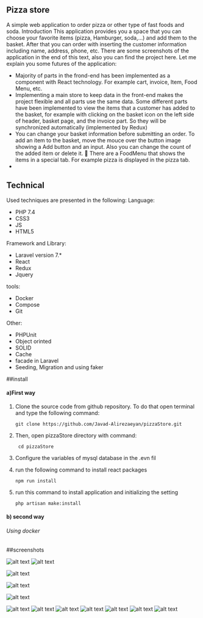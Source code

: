 ## Pizza store
A simple web application to order pizza or other type of fast foods and soda.
Introduction
This application provides you a space that you can choose your favorite items (pizza, Hamburger,
soda,…) and add them to the basket. After that you can order with inserting the customer information
including name, address, phone, etc. There are some screenshots of the application in the end of this
text, also you can find the project here. Let me explain you some futures of the application:
<ul>
<li>Majority of parts in the frond-end has been implemented as a component with React
    technology. For example cart, invoice, Item, Food Menu, etc.</li>
<li>Implementing a main store to keep data in the front-end makes the project flexible and all parts
    use the same data. Some different parts have been implemented to view the items that a
    customer has added to the basket, for example with clicking on the basket icon on the left side
    of header, basket page, and the invoice part. So they will be synchronized automatically
    (implemented by Redux)</li>
<li>You can change your basket information before submitting an order. To add an item to the
    basket, move the mouce over the button image showing a Add button and an input. Also you
    can change the count of the added item or delete it.
     There are a FoodMenu that shows the items in a special tab. For example pizza is displayed in
    the pizza tab.</li>
<li></li>
</ul>

## Technical
Used techniques are presented in the following:
Language:
<ul>
 <li> PHP 7.4</li>
 <li>CSS3</li>
 <li>JS</li>
 <li>HTML5</li>
</ul>
Framework and Library:
<ul>
 <li>Laravel version 7.*</li>
 <li>React</li>
 <li>Redux</li>
 <li>Jquery</li>
</ul>

tools:
<ul>
 <li>Docker</li>
 <li>Compose</li>
 <li>Git</li>
</ul>

Other:
<ul>
 <li>PHPUnit</li>
 <li>Object orinted</li>
 <li>SOLID</li>
 <li>Cache</li>
 <li>facade in Laravel</li>
 <li>Seeding, Migration and using faker</li>
</ul>



##install

#### a)First way
 1. Clone the source code from github repository. To do that open terminal and type the following command:

        git clone https://github.com/Javad-Alirezaeyan/pizzaStore.git

2. Then, open  pizzaStore  directory with command:

        cd pizzaStore
3. Configure the variables of mysql database in the .evn fil

4.  run the following command to install react packages
       
        npm run install

5. run this command to install application and  initializing the setting

       php artisan make:install

#### b) second way
###### Using docker
    
    
    
##screenshots


![alt text](https://github.com/Javad-Alirezaeyan/pizzaTask/blob/master/screenshots/12.png)
![alt text](https://github.com/Javad-Alirezaeyan/pizzaTask/blob/master/screenshots/1.png)


![alt text](https://github.com/Javad-Alirezaeyan/pizzaTask/blob/master/screenshots/2.png)

![alt text](https://github.com/Javad-Alirezaeyan/pizzaTask/blob/master/screenshots/6.png)

![alt text](https://github.com/Javad-Alirezaeyan/pizzaTask/blob/master/screenshots/3.png)


![alt text](https://github.com/Javad-Alirezaeyan/pizzaTask/blob/master/screenshots/4.png)
![alt text](https://github.com/Javad-Alirezaeyan/pizzaTask/blob/master/screenshots/5.png)
![alt text](https://github.com/Javad-Alirezaeyan/pizzaTask/blob/master/screenshots/7.png)
![alt text](https://github.com/Javad-Alirezaeyan/pizzaTask/blob/master/screenshots/8.png)
![alt text](https://github.com/Javad-Alirezaeyan/pizzaTask/blob/master/screenshots/9.png)
![alt text](https://github.com/Javad-Alirezaeyan/pizzaTask/blob/master/screenshots/10.png)
![alt text](https://github.com/Javad-Alirezaeyan/pizzaTask/blob/master/screenshots/11.png)